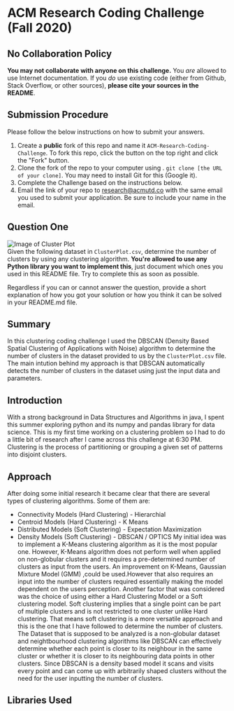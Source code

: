 # ACM Research Coding Challenge (Fall 2020)

## No Collaboration Policy

**You may not collaborate with anyone on this challenge.** You _are_ allowed to use Internet documentation. If you _do_ use existing code (either from Github, Stack Overflow, or other sources), **please cite your sources in the README**.

## Submission Procedure

Please follow the below instructions on how to submit your answers.

1. Create a **public** fork of this repo and name it `ACM-Research-Coding-Challenge`. To fork this repo, click the button on the top right and click the "Fork" button.
2. Clone the fork of the repo to your computer using . `git clone [the URL of your clone]`. You may need to install Git for this (Google it).
3. Complete the Challenge based on the instructions below.
4. Email the link of your repo to research@acmutd.co with the same email you used to submit your application. Be sure to include your name in the email.

## Question One

![Image of Cluster Plot](ClusterPlot.png)
<br/>
Given the following dataset in `ClusterPlot.csv`, determine the number of clusters by using any clustering algorithm. **You're allowed to use any Python library you want to implement this**, just document which ones you used in this README file. Try to complete this as soon as possible.

Regardless if you can or cannot answer the question, provide a short explanation of how you got your solution or how you think it can be solved in your README.md file.


## Summary

In this clustering coding challenge I used the DBSCAN (Density Based Spatial Clustering of Applications with Noise) algorithm to determine the number of clusters in the dataset provided to us by the `ClusterPlot.csv` file. The main intution behind my approach is that DBSCAN automatically detects the number of clusters in the dataset using just the input data and parameters. 

## Introduction
With a strong background in Data Structures and Algorithms in java, I spent this summer exploring python and its numpy and pandas library for data science. This is my first time working on a clustering problem so I had to do a little bit of research after I came across this challenge at 6:30 PM. 
Clustering is the process of partitioning or grouping a given set of patterns into disjoint clusters. 

## Approach
After doing some initial research it became clear that there are several types of clustering algorithms. Some of them are:
* Connectivity Models (Hard Clustering) - Hierarchial
* Centroid Models (Hard Clustering) - K Means
* Distributed Models (Soft Clustering) - Expectation Maximization
* Density Models (Soft Clustering) - DBSCAN / OPTICS
My initial idea was to implement a K-Means clustering algorithm as it is the most popular one. However, K-Means algorithm does not perform well when applied on non-globular clusters and it requires a pre-determined number of clusters as input from the users. An improvement on K-Means, Gaussian Mixture Model (GMM) ,could be used.However that also requires an input into the number of clusters required essentially making the model dependent on the users perception. Another factor that was considered was the choice of using either a Hard Clustering Model or a Soft clustering model. Soft clustering implies that a single point can be part of multiple clusters and is not restricted to one cluster unlike Hard clustering. That means soft clustering is a more versatile approach and this is the one that I have followed to determine the number of clusters.
The Dataset that is supposed to be analyzed is a non-globular dataset and neightbourhood clustering algorithms like DBSCAN can effectively determine whether each point is closer to its neighbour in the same cluster or whether it is closer to its neighbouring data points in other clusters. Since DBSCAN is a density based model it scans and visits every point and can come up with arbitrarily shaped clusters without the need for the user inputting the number of clusters.

## Libraries Used


